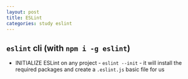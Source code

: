 ```yaml
---
layout: post
title: ESLint
categories: study eslint
---
```


## `eslint` cli (with `npm i -g eslint`)
- INITIALIZE ESLint on any project - `eslint --init` - it will install the required packages and create a `.eslint.js` basic file for us
